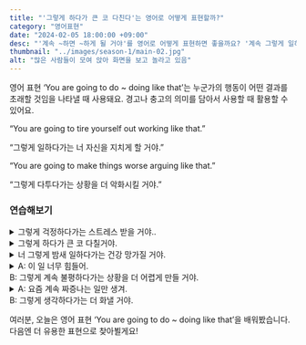 ```yaml
---
title: "'그렇게 하다가 큰 코 다친다'는 영어로 어떻게 표현할까?"
category: "영어표현"
date: "2024-02-05 18:00:00 +09:00"
desc: "'계속 ~하면 ~하게 될 거야'를 영어로 어떻게 표현하면 좋을까요? '계속 그렇게 일하면 지치게 될 거야.', '계속 그렇게 다투면 상황이 더 나빠질 거야.' 등을 영어로 표현하는 법을 배워봅시다. 다양한 예문을 통해서 연습하고 본인의 표현으로 만들어 보세요."
thumbnail: "../images/season-1/main-02.jpg"
alt: "많은 사람들이 모여 앉아 화면을 보고 놀라고 있음"
---
```


영어 표현 ‘You are going to do ~ doing like that’는 누군가의 행동이 어떤 결과를 초래할 것임을 나타낼 때 사용돼요. 경고나 충고의 의미를 담아서 사용할 때 활용할 수 있어요.

“You are going to tire yourself out working like that.”

“그렇게 일하다가는 너 자신을 지치게 할 거야.”

“You are going to make things worse arguing like that.”

“그렇게 다투다가는 상황을 더 악화시킬 거야.”

### 연습해보기

<details>
  <summary>그렇게 걱정하다가는 스트레스 받을 거야..</summary>
  <span>You are going to stress yourself out worrying like that.</span>
</details>

<details>
 <summary>그렇게 하다가 큰 코 다칠거야.</summary>
  <span>You are going to end up in trouble doing it like that.</span>
</details>

<details>
  <summary>너 그렇게 밤새 일하다가는 건강 망가질 거야.</summary>
  <span>
  You are going to harm your health working overnight like that.
  </span>
</details>

<details>
  <summary>A: 이 일 너무 힘들어.<br>
  B: 그렇게 계속 불평하다가는 상황을 더 어렵게 만들 거야.
  </summary>
  <span>
  A: This work is too hard.<br>
  B: You are going to make things harder for yourself complaining like that.
  </span>
</details>

<details>
  <summary>A: 요즘 계속 짜증나는 일만 생겨.<br>
  B: 그렇게 생각하다가는 더 화낼 거야.
  </summary>
  <span>
  A: Lately, everything just seems to annoy me.<br>
  B: You are going to end up getting angrier thinking like that.
  </span>
</details>

여러분, 오늘은 영어 표현 ‘You are going to do ~ doing like that’을 배워봤습니다. 다음엔 더 유용한 표현으로 찾아뵐게요!
